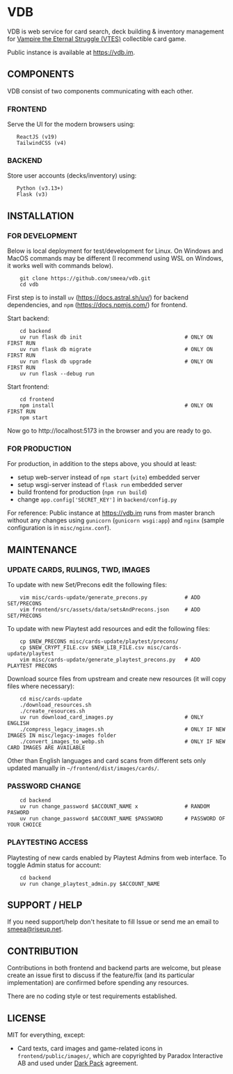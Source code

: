 # VDB

VDB is web service for card search, deck building & inventory management for [Vampire the Eternal Struggle (VTES)](https://www.vekn.net/what-is-v-tes) collectible card game.

Public instance is available at https://vdb.im.

## COMPONENTS

VDB consist of two components communicating with each other.

### FRONTEND
Serve the UI for the modern browsers using:
```
   ReactJS (v19)
   TailwindCSS (v4)
```

### BACKEND
Store user accounts (decks/inventory) using:

```
   Python (v3.13+)
   Flask (v3)
```
 
## INSTALLATION

### FOR DEVELOPMENT

Below is local deployment for test/development for Linux.
On Windows and MacOS commands may be different (I recommend using WSL on Windows, it works well with commands below).

```
    git clone https://github.com/smeea/vdb.git
    cd vdb
```

First step is to install `uv` (https://docs.astral.sh/uv/) for backend dependencies, and `npm` (https://docs.npmjs.com/) for frontend.

Start backend:
```
    cd backend
    uv run flask db init                                 # ONLY ON FIRST RUN
    uv run flask db migrate                              # ONLY ON FIRST RUN
    uv run flask db upgrade                              # ONLY ON FIRST RUN
    uv run flask --debug run
```

Start frontend:
```
    cd frontend
    npm install                                          # ONLY ON FIRST RUN
    npm start
```

Now go to http://localhost:5173 in the browser and you are ready to go.

### FOR PRODUCTION

For production, in addition to the steps above, you should at least:
* setup web-server instead of `npm start` (`vite`) embedded server
* setup wsgi-server instead of `flask run` embedded server
* build frontend for production (`npm run build`)
* change `app.config['SECRET_KEY']` in `backend/config.py`

For reference:
Public instance at https://vdb.im runs from master branch without any changes using `gunicorn` (`gunicorn wsgi:app`) and `nginx` (sample configuration is in `misc/nginx.conf`).


## MAINTENANCE

### UPDATE CARDS, RULINGS, TWD, IMAGES

To update with new Set/Precons edit the following files:
```
    vim misc/cards-update/generate_precons.py            # ADD SET/PRECONS
    vim frontend/src/assets/data/setsAndPrecons.json     # ADD SET/PRECONS
```

To update with new Playtest add resources and edit the following files:
```
    cp $NEW_PRECONS misc/cards-update/playtest/precons/
    cp $NEW_CRYPT_FILE.csv $NEW_LIB_FILE.csv misc/cards-update/playtest
    vim misc/cards-update/generate_playtest_precons.py   # ADD PLAYTEST PRECONS
```

Download source files from upstream and create new resources (it will copy files where necessary):
```
    cd misc/cards-update
    ./download_resources.sh
    ./create_resources.sh
    uv run download_card_images.py                       # ONLY ENGLISH
    ./compress_legacy_images.sh                          # ONLY IF NEW IMAGES IN misc/legacy-images folder
    ./convert_images_to_webp.sh                          # ONLY IF NEW CARD IMAGES ARE AVAILABLE
```
Other than English languages and card scans from different sets only updated manually in `~/frontend/dist/images/cards/`.

### PASSWORD CHANGE
```
    cd backend
    uv run change_password $ACCOUNT_NAME x               # RANDOM PASWORD
    uv run change_password $ACCOUNT_NAME $PASSWORD       # PASSWORD OF YOUR CHOICE
```

### PLAYTESTING ACCESS
Playtesting of new cards enabled by Playtest Admins from web interface.
To toggle Admin status for account:
```
    cd backend
    uv run change_playtest_admin.py $ACCOUNT_NAME
```

## SUPPORT / HELP
If you need support/help don't hesitate to fill Issue or send me an email to smeea@riseup.net.

## CONTRIBUTION
Contributions in both frontend and backend parts are welcome, but please create an issue first to discuss if the feature/fix (and its particular implementation) are confirmed before spending any resources.

There are no coding style or test requirements established.

## LICENSE
MIT for everything, except:
- Card texts, card images and game-related icons in `frontend/public/images/`, which are copyrighted by Paradox Interactive AB and used under [Dark Pack](https://www.paradoxinteractive.com/games/world-of-darkness/community/dark-pack-agreement) agreement.
